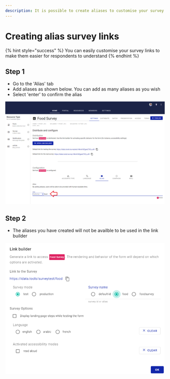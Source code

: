 ```yaml
---
description: It is possible to create aliases to customise your survey links
---
```


# Creating alias survey links

{% hint style="success" %}
You can easily customise your survey links to make them easier for respondents to understand
{% endhint %}

## Step 1

* Go to the 'Alias' tab
* Add aliases as shown below.  You can add as many aliases as you wish
* Select 'enter' to confirm the alias



![](<../../.gitbook/assets/image (311) (1).png>)

## Step 2

* The aliases you have created will not be availble to be used in the link builder

![](<../../.gitbook/assets/image (308) (1) (1) (1) (1).png>)
